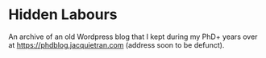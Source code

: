 # Hidden Labours

An archive of an old Wordpress blog that I kept during my PhD+ years over at https://phdblog.jacquietran.com (address soon to be defunct).